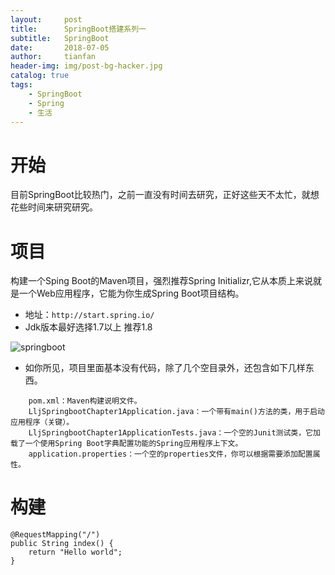 ```yaml
---
layout:     post
title:      SpringBoot搭建系列一
subtitle:   SpringBoot
date:       2018-07-05
author:     tianfan
header-img: img/post-bg-hacker.jpg
catalog: true
tags:
    - SpringBoot
    - Spring
    - 生活
---
```



# 开始
目前SpringBoot比较热门，之前一直没有时间去研究，正好这些天不太忙，就想花些时间来研究研究。

# 项目
构建一个Sping Boot的Maven项目，强烈推荐Spring Initializr,它从本质上来说就是一个Web应用程序，它能为你生成Spring Boot项目结构。


- 地址：```http://start.spring.io/```
- Jdk版本最好选择1.7以上 推荐1.8

![springboot](https://raw.githubusercontent.com/lulongji/lulongji.github.io/master/imgs/springboot/springboot1.png)



- 如你所见，项目里面基本没有代码，除了几个空目录外，还包含如下几样东西。
```
    pom.xml：Maven构建说明文件。
    LljSpringbootChapter1Application.java：一个带有main()方法的类，用于启动应用程序（关键）。
    LljSpringbootChapter1ApplicationTests.java：一个空的Junit测试类，它加载了一个使用Spring Boot字典配置功能的Spring应用程序上下文。
    application.properties：一个空的properties文件，你可以根据需要添加配置属性。

```

# 构建

    @RequestMapping("/")
    public String index() {
        return "Hello world";
    }

